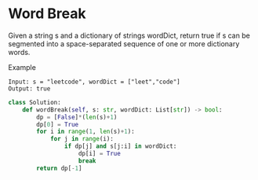 # Word Break

Given a string s and a dictionary of strings wordDict, return true if s can be segmented into a space-separated sequence of one or more dictionary words.

Example

```
Input: s = "leetcode", wordDict = ["leet","code"]
Output: true
```

```python
class Solution:
    def wordBreak(self, s: str, wordDict: List[str]) -> bool:
        dp = [False]*(len(s)+1)
        dp[0] = True
        for i in range(1, len(s)+1):
            for j in range(i):
                if dp[j] and s[j:i] in wordDict:
                    dp[i] = True
                    break
        return dp[-1]
```
